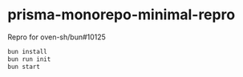 # prisma-monorepo-minimal-repro

Repro for oven-sh/bun#10125

```bash
bun install
bun run init
bun start
```
